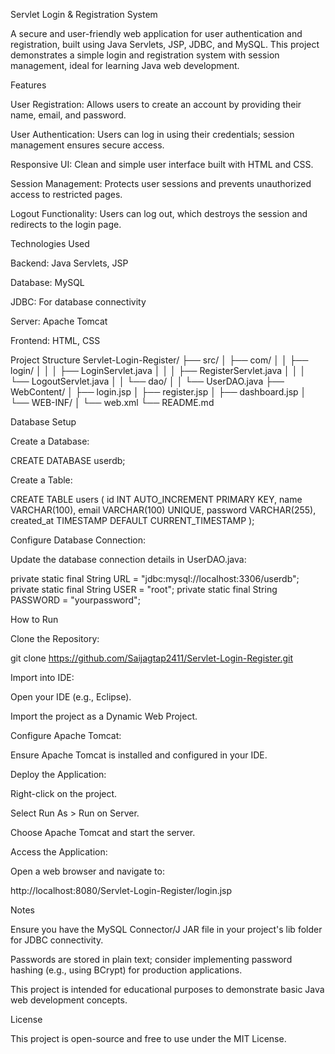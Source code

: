 Servlet Login & Registration System

A secure and user-friendly web application for user authentication and registration, built using Java Servlets, JSP, JDBC, and MySQL. This project demonstrates a simple login and registration system with session management, ideal for learning Java web development.

Features

User Registration: Allows users to create an account by providing their name, email, and password.

User Authentication: Users can log in using their credentials; session management ensures secure access.

Responsive UI: Clean and simple user interface built with HTML and CSS.

Session Management: Protects user sessions and prevents unauthorized access to restricted pages.

Logout Functionality: Users can log out, which destroys the session and redirects to the login page.

Technologies Used

Backend: Java Servlets, JSP

Database: MySQL

JDBC: For database connectivity

Server: Apache Tomcat

Frontend: HTML, CSS

Project Structure
Servlet-Login-Register/
├── src/
│   ├── com/
│   │   ├── login/
│   │   │   ├── LoginServlet.java
│   │   │   ├── RegisterServlet.java
│   │   │   └── LogoutServlet.java
│   │   └── dao/
│   │       └── UserDAO.java
├── WebContent/
│   ├── login.jsp
│   ├── register.jsp
│   ├── dashboard.jsp
│   └── WEB-INF/
│       └── web.xml
└── README.md

Database Setup

Create a Database:

CREATE DATABASE userdb;


Create a Table:

CREATE TABLE users (
    id INT AUTO_INCREMENT PRIMARY KEY,
    name VARCHAR(100),
    email VARCHAR(100) UNIQUE,
    password VARCHAR(255),
    created_at TIMESTAMP DEFAULT CURRENT_TIMESTAMP
);


Configure Database Connection:

Update the database connection details in UserDAO.java:

private static final String URL = "jdbc:mysql://localhost:3306/userdb";
private static final String USER = "root";
private static final String PASSWORD = "yourpassword";

How to Run

Clone the Repository:

git clone https://github.com/Saijagtap2411/Servlet-Login-Register.git


Import into IDE:

Open your IDE (e.g., Eclipse).

Import the project as a Dynamic Web Project.

Configure Apache Tomcat:

Ensure Apache Tomcat is installed and configured in your IDE.

Deploy the Application:

Right-click on the project.

Select Run As > Run on Server.

Choose Apache Tomcat and start the server.

Access the Application:

Open a web browser and navigate to:

http://localhost:8080/Servlet-Login-Register/login.jsp

Notes

Ensure you have the MySQL Connector/J JAR file in your project's lib folder for JDBC connectivity.

Passwords are stored in plain text; consider implementing password hashing (e.g., using BCrypt) for production applications.

This project is intended for educational purposes to demonstrate basic Java web development concepts.

License

This project is open-source and free to use under the MIT License.
